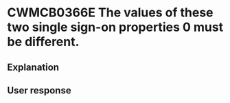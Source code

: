 # CWMCB0366E The values of these two single sign-on properties 0 must be different.

## Explanation

## User response